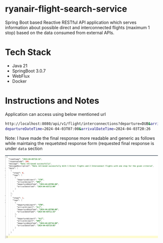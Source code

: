 # ryanair-flight-search-service
Spring Boot based Reactive RESTful API application which serves information about possible direct and interconnected flights (maximum 1 stop) based on the data consumed from external APIs.

# Tech Stack
- Java 21
- SpringBoot 3.0.7
- WebFlux
- Docker

# Instructions and Notes
Application can access using below mentioned url
```sh
http://localhost:8080/api/v1/flight/interconnections?departure=DUB&arrival=WRO&
departureDateTime=2024-04-03T07:00&arrivalDateTime=2024-04-03T20:26
```

Note: I have made the final response more readable and generic as follows while maintaing the requetsted response form (requested final response is under `data` section

![screenshot](scr_cpt.jpg)
